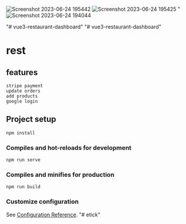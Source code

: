 
![Screenshot 2023-06-24 195442](https://github.com/tad0xe/vue3-restaurant-dashboard/assets/63855463/f916b893-0a7d-4757-ab37-2c688f93b257)
![Screenshot 2023-06-24 195425](https://github.com/tad0xe/vue3-restaurant-dashboard/assets/63855463/0bcce560-7f1c-4efb-ac19-7ddddd17a1fa)
" ![Screenshot 2023-06-24 194044](https://github.com/tad0xe/vue3-restaurant-dashboard/assets/63855463/52539bf9-b8a6-482d-9628-27818528fe62)

"# vue3-restaurant-dashboard" 
"# vue3-restaurant-dashboard" 
# rest
## features
```
stripe payment
update orders
add products
google login
```
## Project setup
```
npm install
```

### Compiles and hot-reloads for development
```
npm run serve
```

### Compiles and minifies for production
```
npm run build
```


### Customize configuration
See [Configuration Reference](https://cli.vuejs.org/config/).
"# etick" 
